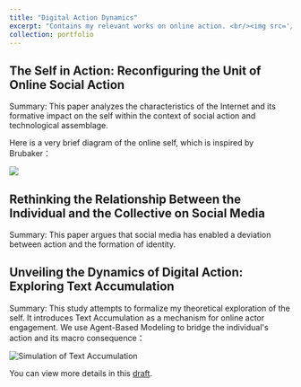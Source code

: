 ```yaml
---
title: "Digital Action Dynamics"
excerpt: "Contains my relevant works on online action. <br/><img src='/xizhu/images/textACCUabstract.jpg'>"
collection: portfolio
---
```


## The Self in Action: Reconfiguring the Unit of Online Social Action

Summary: This paper analyzes the characteristics of the Internet and its formative impact on the self within the context of social action and technological assemblage.

Here is a very brief diagram of the online self, which is inspired by Brubaker：

<img src="/xizhu/images/self1.jpg">


## Rethinking the Relationship Between the Individual and the Collective on Social Media

Summary: This paper argues that social media has enabled a deviation between action and the formation of identity.


## Unveiling the Dynamics of Digital Action: Exploring Text Accumulation

Summary: This study attempts to formalize my theoretical exploration of the self. It introduces Text Accumulation as a mechanism for online actor engagement. We use Agent-Based Modeling to bridge the individual's action and its macro consequence：

<img src="/xizhu/images/textsimulation.jpg" alt="Simulation of Text Accumulation">

You can view more details in this [draft](/xizhu/files/WS1.pdf).
